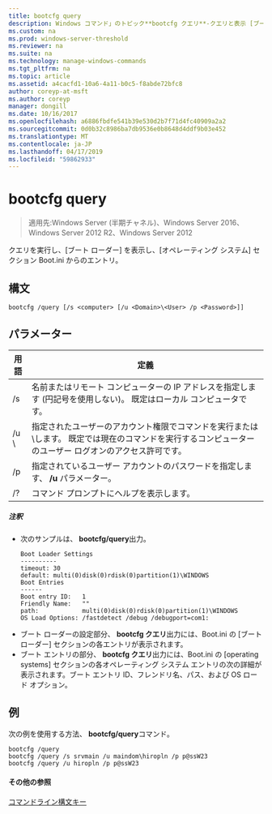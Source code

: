 ```yaml
---
title: bootcfg query
description: Windows コマンド」のトピック**bootcfg クエリ**-クエリと表示 [ブート ローダー] および [オペレーティング システム] セクション Boot.ini からのエントリ。
ms.custom: na
ms.prod: windows-server-threshold
ms.reviewer: na
ms.suite: na
ms.technology: manage-windows-commands
ms.tgt_pltfrm: na
ms.topic: article
ms.assetid: a4cacfd1-10a6-4a11-b0c5-f8abde72bfc8
author: coreyp-at-msft
ms.author: coreyp
manager: dongill
ms.date: 10/16/2017
ms.openlocfilehash: a6886fbdfe541b39e530d2b7f71d4fc40909a2a2
ms.sourcegitcommit: 0d0b32c8986ba7db9536e0b8648d4ddf9b03e452
ms.translationtype: MT
ms.contentlocale: ja-JP
ms.lasthandoff: 04/17/2019
ms.locfileid: "59862933"
---
```

# <a name="bootcfg-query"></a>bootcfg query

>適用先:Windows Server (半期チャネル)、Windows Server 2016、Windows Server 2012 R2、Windows Server 2012

クエリを実行し、[ブート ローダー] を表示し、[オペレーティング システム] セクション Boot.ini からのエントリ。

## <a name="syntax"></a>構文
```
bootcfg /query [/s <computer> [/u <Domain>\<User> /p <Password>]]
```
## <a name="parameters"></a>パラメーター
|用語|定義|
|----|-------|
|/s <computer>|名前またはリモート コンピューターの IP アドレスを指定します (円記号を使用しない)。 既定はローカル コンピュータです。|
|/u <Domain>\\<User>|指定されたユーザーのアカウント権限でコマンドを実行<User>または<Domain> \\<User>します。 既定では現在のコマンドを実行するコンピューターのユーザー ログオンのアクセス許可です。|
|/p <Password>|指定されているユーザー アカウントのパスワードを指定します、 **/u** パラメーター。|
|/?|コマンド プロンプトにヘルプを表示します。|
##### <a name="remarks"></a>注釈
-   次のサンプルは、 **bootcfg/query**出力。
    ```
    Boot Loader Settings
    ----------
    timeout: 30
    default: multi(0)disk(0)rdisk(0)partition(1)\WINDOWS
    Boot Entries
    ------
    Boot entry ID:   1
    Friendly Name:   ""
    path:            multi(0)disk(0)rdisk(0)partition(1)\WINDOWS
    OS Load Options: /fastdetect /debug /debugport=com1:
    ```
-   ブート ローダーの設定部分、 **bootcfg クエリ**出力には、Boot.ini の [ブート ローダー] セクションの各エントリが表示されます。
-   ブート エントリの部分、 **bootcfg クエリ**出力には、Boot.ini の [operating systems] セクションの各オペレーティング システム エントリの次の詳細が表示されます。ブート エントリ ID、フレンドリ名、パス、および OS ロード オプション。
## <a name="BKMK_examples"></a>例
次の例を使用する方法、 **bootcfg/query**コマンド。
```
bootcfg /query
bootcfg /query /s srvmain /u maindom\hiropln /p p@ssW23
bootcfg /query /u hiropln /p p@ssW23
```
#### <a name="additional-references"></a>その他の参照
[コマンドライン構文キー](command-line-syntax-key.md)
